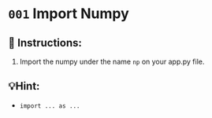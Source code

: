 # `001` Import Numpy

## 📝 Instructions:

1. Import the numpy under the name `np` on your app.py file.

## 💡Hint:

+ `import ... as ...`